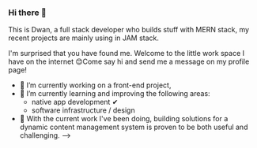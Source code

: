 ### Hi there 👋

This is Dwan, a full stack developer who builds stuff with MERN stack, my recent projects are mainly using in JAM stack.

I'm surprised that you have found me. Welcome to the little work space I have on the internet 😊Come say hi and send me a message on my profile page!

- 🔭 I’m currently working on a front-end project, 
- 🌱 I’m currently learning and improving the following areas:
    - native app development ✔
    - software infrastructure / design
- 🤔 With the current work I've been doing, building solutions for a dynamic content management system is proven to be both useful and challenging. 
-->

